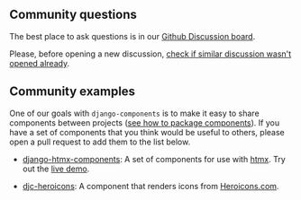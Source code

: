 ## Community questions

The best place to ask questions is in our [Github Discussion board](https://github.com/django-components/django-components/discussions).

Please, before opening a new discussion, [check if similar discussion wasn't opened already](https://github.com/django-components/django-components/discussions?discussions_q=).

## Community examples

One of our goals with `django-components` is to make it easy to share components between projects
([see how to package components](../concepts/advanced/authoring_component_libraries.md)).
If you have a set of components that you think would be useful to others, please open a pull request to add them to the list below.

- [django-htmx-components](https://github.com/iwanalabs/django-htmx-components): A set of components for use with [htmx](https://htmx.org/). Try out the [live demo](https://dhc.iwanalabs.com/).

- [djc-heroicons](https://pypi.org/project/djc-heroicons/): A component that renders icons from [Heroicons.com](https://heroicons.com/).
